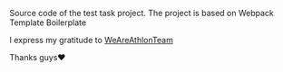 Source code of the test task project. The project is based on Webpack Template Boilerplate

I express my gratitude to <a href="https://www.weareathlon.com/">WeAreAthlonTeam</a>

Thanks guys&#x2764;&#xfe0f;
